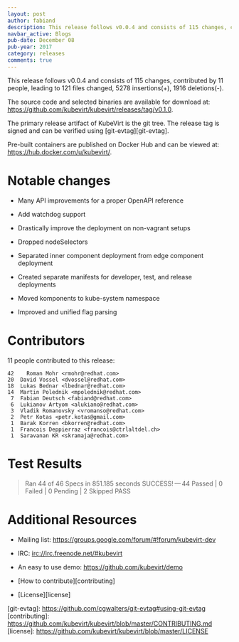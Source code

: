 ```yaml
---
layout: post
author: fabiand
description: This release follows v0.0.4 and consists of 115 changes, contributed by 11 people, leading to 121 files changed, 5278 insertions(+), 1916 deletions(-).
navbar_active: Blogs
pub-date: December 08
pub-year: 2017
category: releases
comments: true
---
```


This release follows v0.0.4 and consists of 115 changes, contributed by
11 people, leading to 121 files changed, 5278 insertions(+), 1916
deletions(-).

<!-- more -->
The source code and selected binaries are available for download at:
<https://github.com/kubevirt/kubevirt/releases/tag/v0.1.0>.

The primary release artifact of KubeVirt is the git tree. The release
tag is signed and can be verified using \[git-evtag\]\[git-evtag\].

Pre-built containers are published on Docker Hub and can be viewed at:
<https://hub.docker.com/u/kubevirt/>.

Notable changes
===============

-   Many API improvements for a proper OpenAPI reference

-   Add watchdog support

-   Drastically improve the deployment on non-vagrant setups

-   Dropped nodeSelectors

-   Separated inner component deployment from edge component deployment

-   Created separate manifests for developer, test, and release
    deployments

-   Moved komponents to kube-system namespace

-   Improved and unified flag parsing

Contributors
============

11 people contributed to this release:

    42    Roman Mohr <rmohr@redhat.com>
    20  David Vossel <dvossel@redhat.com>
    18  Lukas Bednar <lbednar@redhat.com>
    14  Martin Polednik <mpolednik@redhat.com>
     7  Fabian Deutsch <fabiand@redhat.com>
     6  Lukianov Artyom <alukiano@redhat.com>
     3  Vladik Romanovsky <vromanso@redhat.com>
     2  Petr Kotas <petr.kotas@gmail.com>
     1  Barak Korren <bkorren@redhat.com>
     1  Francois Deppierraz <francois@ctrlaltdel.ch>
     1  Saravanan KR <skramaja@redhat.com>

Test Results
============

> Ran 44 of 46 Specs in 851.185 seconds SUCCESS! — 44 Passed | 0 Failed
> | 0 Pending | 2 Skipped PASS

Additional Resources
====================

-   Mailing list: <https://groups.google.com/forum/#!forum/kubevirt-dev>

-   IRC: <irc://irc.freenode.net/#kubevirt>

-   An easy to use demo: <https://github.com/kubevirt/demo>

-   \[How to contribute\]\[contributing\]

-   \[License\]\[license\]

\[git-evtag\]: <https://github.com/cgwalters/git-evtag#using-git-evtag>
\[contributing\]:
<https://github.com/kubevirt/kubevirt/blob/master/CONTRIBUTING.md>
\[license\]: <https://github.com/kubevirt/kubevirt/blob/master/LICENSE>
